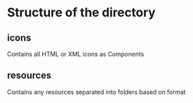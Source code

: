 # Structure of the directory
## icons
Contains all HTML or XML icons as Components
## resources
Contains any resources separated into folders based on format
  

